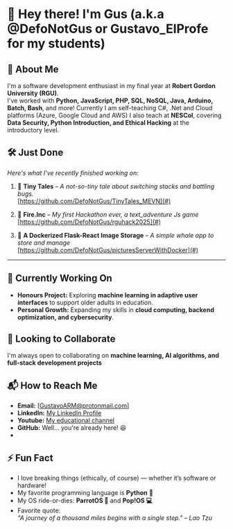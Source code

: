 # 👋 Hey there! I'm Gus (a.k.a @DefoNotGus or Gustavo_ElProfe for my students)  

## 🚀 About Me  
I'm a software development enthusiast in my final year at **Robert Gordon University (RGU)**.  
I've worked with **Python, JavaScript, PHP, SQL, NoSQL, Java, Arduino, Batch, Bash**, and more!
Currently I am self-teaching C#, .Net and Cloud platforms (Azure, Google Cloud and AWS)
I also teach at **NESCol**, covering **Data Security, Python Introduction, and Ethical Hacking** at the introductory level.  

## 🛠️ Just Done  
*Here's what I've recently finished working on:*

1. 🚧 **Tiny Tales** – _A not-so-tiny tale about switching stacks and battling bugs._  
   [https://github.com/DefoNotGus/TinyTales_MEVN](#)

2. 🚧 **Fire.Inc** – _My first Hackathon ever, a text_adventure Js game_  
   [https://github.com/DefoNotGus/rguhack2025](#)

3. 🚧 **A Dockerized Flask-React Image Storage** – _A simple whale app to store and manage_  
   [https://github.com/DefoNotGus/picturesServerWithDocker](#)

---

## 🎯 Currently Working On  
- **Honours Project:** Exploring **machine learning in adaptive user interfaces** to support older adults in education. 
- **Personal Growth:** Expanding my skills in **cloud computing, backend optimization, and cybersecurity**.  

## 🤝 Looking to Collaborate  
I'm always open to collaborating on **machine learning, AI algorithms, and full-stack development projects**

## 📬 How to Reach Me  
- **Email:** [GustavoARM@protonmail.com]  
- **LinkedIn:** [My LinkedIn Profile](https://www.linkedin.com/in/gustavo-rangel-professional/)
- **Youtube:** [My educational channel](https://www.youtube.com/@GustavoElProfe)
- **GitHub:** Well... you're already here! 😆
- 
## ⚡ Fun Fact  
- I love breaking things (ethically, of course) — whether it’s software or hardware!  
- My favorite programming language is **Python** 🐍  
- My OS ride-or-dies: **ParrotOS 🦜** and **Pop!OS 💻**  
- Favorite quote:  
  _"A journey of a thousand miles begins with a single step." – Lao Tzu_
